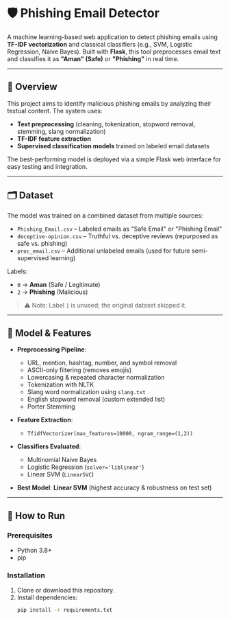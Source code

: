 # 🛡️ Phishing Email Detector

A machine learning-based web application to detect phishing emails using **TF-IDF vectorization** and classical classifiers (e.g., SVM, Logistic Regression, Naive Bayes). Built with **Flask**, this tool preprocesses email text and classifies it as **"Aman" (Safe)** or **"Phishing"** in real time.

---

## 📌 Overview

This project aims to identify malicious phishing emails by analyzing their textual content. The system uses:
- **Text preprocessing** (cleaning, tokenization, stopword removal, stemming, slang normalization)
- **TF-IDF feature extraction**
- **Supervised classification models** trained on labeled email datasets

The best-performing model is deployed via a simple Flask web interface for easy testing and integration.

---

## 🗂️ Dataset

The model was trained on a combined dataset from multiple sources:
- `Phishing_Email.csv` – Labeled emails as "Safe Email" or "Phishing Email"
- `deceptive-opinion.csv` – Truthful vs. deceptive reviews (repurposed as safe vs. phishing)
- `proc_email.csv` – Additional unlabeled emails (used for future semi-supervised learning)

Labels:
- `0` → **Aman** (Safe / Legitimate)
- `2` → **Phishing** (Malicious)

> ⚠️ Note: Label `1` is unused; the original dataset skipped it.

---

## 🧠 Model & Features

- **Preprocessing Pipeline**:
  - URL, mention, hashtag, number, and symbol removal
  - ASCII-only filtering (removes emojis)
  - Lowercasing & repeated character normalization
  - Tokenization with NLTK
  - Slang word normalization using `slang.txt`
  - English stopword removal (custom extended list)
  - Porter Stemming

- **Feature Extraction**:
  - `TfidfVectorizer(max_features=10000, ngram_range=(1,2))`

- **Classifiers Evaluated**:
  - Multinomial Naive Bayes
  - Logistic Regression (`solver='liblinear'`)
  - Linear SVM (`LinearSVC`)

- **Best Model**: **Linear SVM** (highest accuracy & robustness on test set)

---

## 🚀 How to Run

### Prerequisites
- Python 3.8+
- pip

### Installation
1. Clone or download this repository.
2. Install dependencies:
   ```bash
   pip install -r requirements.txt
